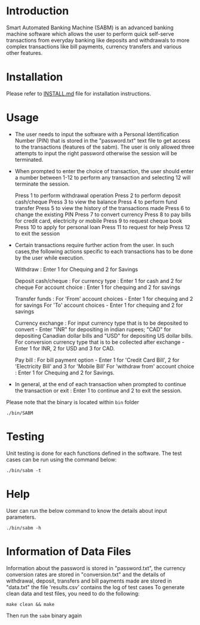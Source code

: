 # Introduction

Smart Automated Banking Machine (SABM) is an advanced banking machine software which allows the user to perform quick self-serve transactions from everyday banking like deposits and withdrawals to more complex transactions like bill payments, currency transfers and various other features.

# Installation

Please refer to [INSTALL.md](https://github.com/Soundharyabommi/SABM/blob/master/INSTALL.md) file for installation instructions.

# Usage

- The user needs to input the software with a Personal Identification Number (PIN) that is stored in the "password.txt" text file to get access to the transactions (features of the sabm). The user is only allowed three attempts to input the right password otherwise the session will be terminated.

- When prompted to enter the choice of transaction, the user should enter a number between 1-12 to perform any transaction and selecting 12 will terminate the session.

    Press 1  to perform withdrawal operation 
    Press 2  to perform deposit cash/cheque
    Press 3  to view the balance
    Press 4  to perform fund transfer
    Press 5  to view the history of the transactions made
    Press 6  to change the existing PIN
    Press 7  to convert currency
    Press 8  to pay bills for credit card, electricity or mobile 
    Press 9  to request cheque book
    Press 10 to apply for personal loan
    Press 11 to request for help
    Press 12 to exit the session 

- Certain transactions require further action from the user. In such cases,the following actions specific to each transactions has to be done by the user while execution.

  Withdraw            : Enter 1 for Chequing and 2 for Savings 
  
  Deposit cash/cheque : For currency type  : Enter 1 for cash and 2 for cheque
                        For account choice : Enter 1 for chequing and 2 for savings

  Transfer funds      : For 'From' account choices - Enter 1 for chequing and 2 for savings
                        For 'To' account choices   - Enter 1 for chequing and 2 for savings
  
  Currency exchange   : For input currency type that is to be deposited to convert - Enter "INR" for depositing in indian rupees; "CAD" for depositing Canadian dollar bills and "USD" for depositing US dollar bills.
                        For conversion currency type that is to be collected after exchange - Enter 1 for INR, 2 for USD and 3 for CAD.

  Pay bill            : For bill payment option - Enter 1 for 'Credit Card Bill', 2 for 'Electricity Bill' and 3 for 'Mobile Bill'
                        For 'withdraw from' account choice : Enter 1 for Chequing and 2 for Savings.

  
    
- In general, at the end of each transaction when prompted to continue the transaction or exit : Enter 1 to continue and 2 to exit the session.       


Please note that the binary is located within `bin` folder

```
./bin/SABM
```

# Testing

Unit testing is done for each functions defined in the software. The test cases can be run using the command below:

```
./bin/sabm -t
```

# Help

User can run the below command to know the details about input parameters.

```
./bin/sabm -h
```

# Information of Data Files

Information about the password is stored in  "password.txt", the currency conversion rates are stored in "conversion.txt" and the details of withdrawal, deposit, transfers and bill payments made are stored in "data.txt"
the file 'results.csv' contains the log of test cases
To generate clean data and test files, you need to do the following:

```
make clean && make
```

Then run the `sabm` binary again
